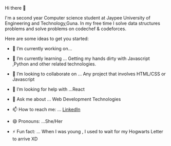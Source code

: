  Hi there 👋

I'm a second year Computer science student at Jaypee University of Engineering and Technology,Guna.
In my free time I solve data structures problems and solve problems on codechef & codeforces.

Here are some ideas to get you started:

- 🔭 I’m currently working on... 

- 🌱 I’m currently learning ... Getting my hands dirty with Javascript ,Python and other related technologies.

- 👯 I’m looking to collaborate on ... Any project that involves HTML/CSS or Javascript 

- 🤔 I’m looking for help with ...React

- 💬 Ask me about ... Web Development Technologies

- 📫 How to reach me: ... [LinkedIn](https://www.linkedin.com/in/aadrika-b-164103134/)

- 😄 Pronouns: ...She/Her

- ⚡ Fun fact: ... When I was young , I used to wait for my Hogwarts Letter to arrive XD

